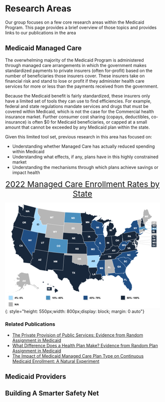 # Research Areas

Our group focuses on a few core research areas within the Medicaid Program. This page provides a brief overview of those topics and provides links to our publications in the area

## Medicaid Managed Care
The overwhelming majority of the Medicaid Program is administered through managed care arrangements in which the government makes standardized payments to private insurers (often for-profit) based on the number of beneficiaries those insurers cover. These insurers take on financial risk and stand to lose or profit if they  administer health care services for more or less than the payments received from the government. 

Because the Medicaid benefit is fairly standardized, these insurers only have a limited set of tools they can use to find efficiencies. For example, federal and state regulations mandate services and drugs that must be covered within Medicaid, which is not the case for the Commercial health insurance market. Further consumer cost sharing (copays, deductibles, co-insurance) is often $0 for Medicaid beneficiaries, or capped at a small amount that cannot be exceeded by any Medicaid plan within the state. 

Given this limited tool set, previous research in this area has focused on:

- Understanding whether Managed Care has actually reduced spending within Medicaid
- Understanding what effects, if any, plans have in this highly constrained market
- Understanding the mechanisms through which plans achieve savings or impact health 


<div style="text-align: center; font-size: 26px;">
  <a href="https://www.kff.org/medicaid/state-indicator/total-medicaid-mco-enrollment/?activeTab=map&currentTimeframe=0&selectedDistributions=comprehensive-risk-based-managed-care-enrollees&sortModel=%7B%22colId%22:%22Location%22,%22sort%22:%22asc%22%7D">2022 Managed Care Enrollment Rates by State</a>
</div>


![KFF Map of Managed Care Enrollment](../images/ManagedCare_Rates.png){: style="height: 550px;width: 800px;display: block; margin: 0 auto"}
    
### Related Publications
- [The Private Provision of Public Services: Evidence from Random Assignment in Medicaid](https://www.nber.org/papers/w30390)
- [What Difference Does a Health Plan Make? Evidence from Random Plan Assignment in Medicaid](https://www.aeaweb.org/articles?id=10.1257/app.20210843)
- [The Impact of Medicaid Managed Care Plan Type on Continuous Medicaid Enrollment: A Natural Experiment](https://pubmed.ncbi.nlm.nih.gov/29952062/)



## Medicaid Providers


## Building A Smarter Safety Net 

